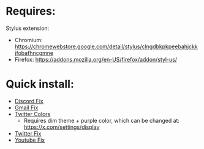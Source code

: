 # Requires:
Stylus extension:
- Chromium: https://chromewebstore.google.com/detail/stylus/clngdbkpkpeebahjckkjfobafhncgmne
- Firefox: https://addons.mozilla.org/en-US/firefox/addon/styl-us/

# Quick install:
- [Discord Fix](https://github.com/unknooly/css-themes/raw/main/discordfix.user.css)
- [Gmail Fix](https://github.com/unknooly/css-themes/raw/main/gmailfix.user.css)
- [Twitter Colors](https://github.com/unknooly/css-themes/raw/main/twittercolors.user.css)
    - Requires dim theme + purple color, which can be changed at: https://x.com/settings/display
- [Twitter Fix](https://github.com/unknooly/css-themes/raw/main/twitterfix.user.css)
- [Youtube Fix](https://github.com/unknooly/css-themes/raw/main/youtubefix.user.css)